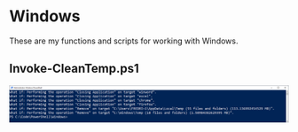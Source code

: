 # Windows

These are my functions and scripts for working with Windows.

Invoke-CleanTemp.ps1
--------------------

![alt text](https://github.com/FredrikWall/PowerShell/blob/master/Windows/Invoke-CleanTemp.png?raw=true)



